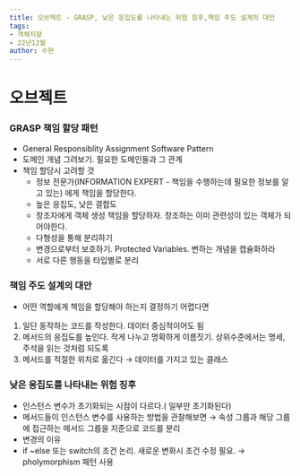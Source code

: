 ```yaml
---
title: 오브젝트 - GRASP, 낮은 응집도를 나타내는 위험 징후,책임 주도 설계의 대안
tags:
- 객체지향
- 22년12월
author: 수현
---
```

# 오브젝트
### GRASP 책임 할당 패턴

- General Responsiblity Assignment Software Pattern
- 도메인 개념 그려보기. 필요한 도메인들과 그 관계
- 책임 할당시 고려할 것
    - 정보 전문가(INFORMATION EXPERT - 책임을 수행하는데 필요한 정보를 알고 있는) 에게 책임을 할당한다.
    - 높은 응집도, 낮은 결합도
    - 창조자에게 객체 생성 책임을 할당하자. 창조하는 이미 관련성이 있는 객체가 되어야한다.
    - 다형성을 통해 분리하기
    - 변경으로부터 보호하기. Protected Variables. 변하는 개념을 캡슐화하라
    - 서로 다른 행동을 타입별로 분리

### 책임 주도 설계의 대안

- 어떤 역할에게 책임을 할당해야 하는지 결정하기 어렵다면
1. 일단 동작하는 코드를 작성한다. 데이터 중심적이어도 됨
2. 메서드의 응집도를 높인다. 작게 나누고 명확하게 이름짓기. 상위수준에서는 명세, 주석을 읽는 것처럼 되도록
3. 메서드를 적절한 위치로 옮긴다 → 데이터를 가지고 있는 클래스

### 낮은 응집도를 나타내는 위험 징후

- 인스턴스 변수가 초기화되는 시점이 다르다.( 일부만 초기화된다)
- 메서드들이 인스턴스 변수를 사용하는 방법을 관찰해보면 → 속성 그룹과 해당 그룹에 접근하는 메서드 그룹을 지준으로 코드를 분리
- 변경의 이유
- if ~else 또는 switch의 조건 논리. 새로운 변화시 조건 수정 필요.  → pholymorphism 패턴 사용